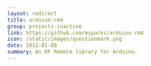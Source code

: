 ```yaml
---
layout: redirect
title: arduino-rm4
group: projects-inactive
link: https://github.com/msparks/arduino-rm4
icon: /static/images/questionmark.png
date: 2012-01-08
summary: An RF Remote library for Arduino.
---
```

